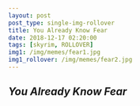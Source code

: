 ```yaml
---
layout: post
post_type: single-img-rollover
title: You Already Know Fear
date: 2018-12-17 02:20:00
tags: [skyrim, ROLLOVER]
img1: /img/memes/fear1.jpg
img1_rollover: /img/memes/fear2.jpg
---
```

## *You Already Know Fear*
